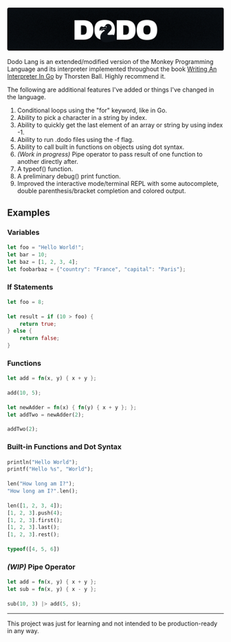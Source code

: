 <p>
  <img src="./dodo_banner.svg" alt="Dodo Programming Language">
</p>

Dodo Lang is an extended/modified version of the Monkey Programming Language and its interpreter implemented throughout the book [Writing An Interpreter In Go](https://interpreterbook.com/) by Thorsten Ball. Highly recommend it.

The following are additional features I've added or things I've changed in the language.

1. Conditional loops using the "for" keyword, like in Go.
1. Ability to pick a character in a string by index.
1. Ability to quickly get the last element of an array or string by using index -1.
1. Ability to run .dodo files using the -f <filename> flag.
1. Ability to call built in functions on objects using dot syntax.
1. _(Work in progress)_ Pipe operator to pass result of one function to another directly after.
1. A typeof() function.
1. A preliminary debug() print function.
1. Improved the interactive mode/terminal REPL with some autocomplete, double parenthesis/bracket completion and colored output.

## Examples

### Variables

```rust
let foo = "Hello World!";
let bar = 10;
let baz = [1, 2, 3, 4];
let foobarbaz = {"country": "France", "capital": "Paris"};
```

### If Statements

```rust
let foo = 8;

let result = if (10 > foo) {
    return true;
} else {
    return false;
}
```

### Functions

```rust
let add = fn(x, y) { x + y };

add(10, 5);

let newAdder = fn(x) { fn(y) { x + y }; };
let addTwo = newAdder(2);

addTwo(2);
```

### Built-in Functions and Dot Syntax

```rust
println("Hello World");
printf("Hello %s", "World");

len("How long am I?");
"How long am I?".len();

len([1, 2, 3, 4]);
[1, 2, 3].push(4);
[1, 2, 3].first();
[1, 2, 3].last();
[1, 2, 3].rest();

typeof([4, 5, 6])
```

### _(WIP)_ Pipe Operator

```rust
let add = fn(x, y) { x + y };
let sub = fn(x, y) { x - y };

sub(10, 3) |> add(5, $);
```

---

This project was just for learning and not intended to be production-ready in any way.
